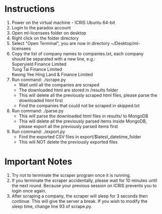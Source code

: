 # Instructions
1. Power on the virtual machine - ICRIS Ubuntu 64-bit
2. Login to the paradox account
3. Open ml-licensees folder on desktop
4. Right click on the folder directory
5. Select "Open Terminal", you are now in directory ~/Desktop/ml-licensees
6. Copy the list of company names to companies.txt, each company should be separated with a new line, e.g.: \
	Superyield Finance Limited \
	Tung Tai Finance Limited \
	Kwong Yee Hing Land & Finance Limited
7. Run command: ./scrape.py
	- Wait until all the companies are scraped
	- The downloaded html are stored in /results folder
	- This will delete all the previously scraped html files, please parse the downloaded html first
	- Find the companies that could not be scraped in skipped.txt
8. Run command: ./parse.py
	- This will parse the downloaded html files in results/ to MongoDB
	- This will delete all the previously parsed items inside MongoDB, please export all the previously parsed items first
9. Run command: ./export.py
	- Find the exported CSV files in export/$latest_datetime_folder
	- This will NOT delete the previously exported files

# Important Notes
1. Try not to terminate the scraper program once it is running.
2. If you terminate the scraper accidentally, please wait for 10 minutes until the next round. Because your previous session on ICRIS prevents you to login once again.
3. After scraping a company, the scraper will sleep for 3 seconds then continue. This will give the server a break. If you wish to modify the sleep time, change line 93 of scrape.py.

 
